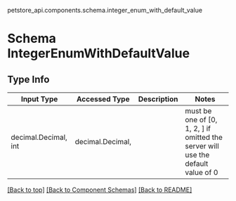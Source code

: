 petstore_api.components.schema.integer_enum_with_default_value
# Schema IntegerEnumWithDefaultValue

## Type Info
Input Type | Accessed Type | Description | Notes
------------ | ------------- | ------------- | -------------
decimal.Decimal, int | decimal.Decimal,  |  | must be one of [0, 1, 2, ] if omitted the server will use the default value of 0

[[Back to top]](#top) [[Back to Component Schemas]](../../../README.md#Component-Schemas) [[Back to README]](../../../README.md)
